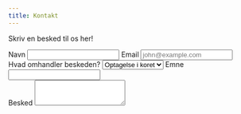 ```yaml
---
title: Kontakt
---
```


Skriv en besked til os her!

<form>
    <div class="mt-8 max-w-md">
        <div class="grid grid-cols-1 gap-6">
            <label class="block">
            <span class="text-gray-700">Navn
            </span>
            <input type="text" class="
                mt-1
                block
                w-full
                rounded-md
                bg-gray-100
                border-transparent
                focus:border-gray-500 focus:bg-white focus:ring-0
                " placeholder="">
            </label>
            <label class="block">
            <span class="text-gray-700">Email
            </span>
            <input type="email" class="
                mt-1
                block
                w-full
                rounded-md
                bg-gray-100
                border-transparent
                focus:border-gray-500 focus:bg-white focus:ring-0
                " placeholder="john@example.com">
            </label>
            <div x-data="{ show_topic: false }">
                <label class="block">
                <span class="text-gray-700">Hvad omhandler beskeden?
                </span>
                <select class="
                    block
                    w-full
                    mt-1
                    rounded-md
                    bg-gray-100
                    border-transparent
                    focus:border-gray-500 focus:bg-white focus:ring-0
                    ">
                    <option @click="show_topic = false"> Optagelse i koret
                    </option>
                    <option @click="show_topic = false"> Booking af koret
                    </option>
                    <option @click="show_topic = true">Andet
                    </option>
                </select>
                </label>
                <label x-show="show_topic" class="block">
                <span class="text-gray-700">Emne
                </span>
                <input type="text" class="
                    mt-1
                    block
                    w-full
                    rounded-md
                    bg-gray-100
                    border-transparent
                    focus:border-gray-500 focus:bg-white focus:ring-0
                    " placeholder="">
                </label>
            </div>
            <label class="block">
            <span class="text-gray-700">Besked
            </span>
            <textarea class="
                mt-1
                block
                w-full
                rounded-md
                bg-gray-100
                border-transparent
                focus:border-gray-500 focus:bg-white focus:ring-0
                " rows="3">
                </textarea>
            </label>
        </div>
    </div>
</form>
